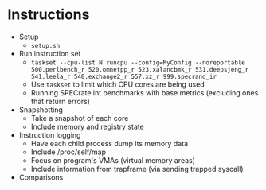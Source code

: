 # Instructions
- Setup
    - `setup.sh`
- Run instruction set
    - `taskset --cpu-list N runcpu --config=MyConfig --noreportable 500.perlbench_r 520.omnetpp_r 523.xalancbmk_r 531.deepsjeng_r 541.leela_r 548.exchange2_r 557.xz_r 999.specrand_ir`
    - Use `taskset` to limit which CPU cores are being used
    - Running SPECrate int benchmarks with base metrics (excluding ones that return errors)
- Snapshotting
    - Take a snapshot of each core
    - Include memory and registry state
- Instruction logging
    - Have each child process dump its memory data
    - Include /proc/self/map
    - Focus on program's VMAs (virtual memory areas)
    - Include information from trapframe (via sending trapped syscall)
- Comparisons
